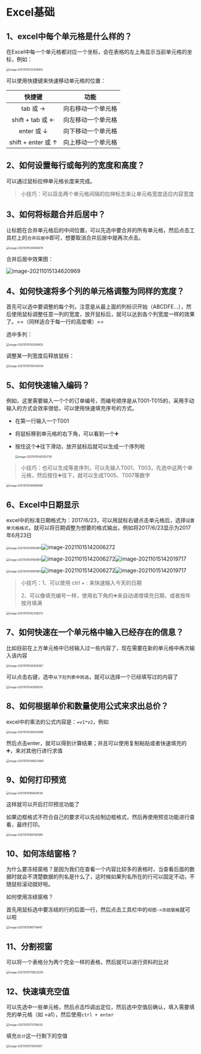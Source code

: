 # Excel基础

## 1、excel中每个单元格是什么样的？

在Excel中每一个单元格都对应一个坐标，会在表格的左上角显示当前单元格的坐标，例如：

<img src="images/image-20211015133308914.png" alt="image-20211015133308914" style="zoom:50%;" />

可以使用快捷键来快速移动单元格的位置：

|       快捷键       | 功能               |
| :----------------: | ------------------ |
|      tab 或 →      | 向右移动一个单元格 |
|  shift + tab 或 ←  | 向左移动一个单元格 |
|     enter 或 ↓     | 向下移动一个单元格 |
| shift + enter 或 ↑ | 向上移动一个单元格 |

## 2、如何设置每行或每列的宽度和高度？

可以通过鼠标拉伸单元格长度来完成。

> 小技巧：可以双击两个单元格间隔的拉伸标志来让单元格宽度适应内容宽度

## 3、如何将标题合并后居中？

让标题在合并单元格后的中间位置，可以先选中要合并的所有单元格，然后点击工具栏上的`合并后居中`即可，想要取消合并后居中就再次点击。

<img src="images/image-20211015134558478.png" alt="image-20211015134558478" style="zoom:50%;" />

合并后居中效果图：

![image-20211015134620969](images/image-20211015134620969.png)

## 4、如何快速将多个列的单元格调整为同样的宽度？

首先可以选中要调整的每个列，注意是从最上面的列标识开始（ABCDFE...），然后使用鼠标调整任意一列的宽度，放开鼠标后，就可以达到各个列宽度一样的效果了。==（同样适合于每一行的高度噢）==

选中多列：

<img src="images/image-20211015135359925.png" alt="image-20211015135359925" style="zoom:50%;" />

调整某一列宽度后释放鼠标：

<img src="images/image-20211015135434034.png" alt="image-20211015135434034" style="zoom:50%;" />

## 5、如何快速输入编码？

例如，这里需要输入一个个的订单编号，而编号顺序是从T001-T015的，采用手动输入的方式会效率很低，可以使用快速填充序号的方式。

- 在第一行输入一个T001

- 将鼠标移到单元格的右下角，可以看到一个➕

- 按住这个➕往下滑动，放开鼠标后就可以生成一个序列啦

  <img src="images/image-20211015140353730.png" alt="image-20211015140353730" style="zoom:50%;" />

> 小技巧：也可以生成等差序列，可以先输入T001、T003，先选中这两个单元格，然后按住➕往下，就可以生成T005、T007等数字

<img src="images/image-20211015140606168.png" alt="image-20211015140606168" style="zoom:50%;" />

## 6、Excel中日期显示

excel中的标准日期格式为：2017/6/23，可以用鼠标右键点击单元格后，选择`设置单元格格式`，就可以将日期调整为想要的格式输出，例如将2017/6/23显示为2017年6月23日

<img src="images/image-20211015141939811.png" alt="image-20211015141939811" style="zoom:50%;" />![image-20211015142006272](images/image-20211015142006272.png)

<img src="images/image-20211015141939811.png" alt="image-20211015141939811" style="zoom:50%;" />![image-20211015142006272](images/image-20211015142006272.png)![image-20211015142019717](images/image-20211015142019717.png)

<img src="images/image-20211015141939811.png" alt="image-20211015141939811" style="zoom:50%;" />![image-20211015142006272](images/image-20211015142006272.png)![image-20211015142019717](images/image-20211015142019717.png)

> 小技巧：1、可以使用 ctrl + : 来快速输入今天的日期
>
> 2、可以像填充编号一样，使用右下角的➕来自动递增填充日期，或者按年按月填满

<img src="images/image-20211015142308272.png" alt="image-20211015142308272" style="zoom:50%;" />

## 7、如何快速在一个单元格中输入已经存在的信息？

比如目前在上方单元格中已经输入过一些内容了，现在需要在新的单元格中再次输入该内容

<img src="images/image-20211015142826367.png" alt="image-20211015142826367" style="zoom:50%;" />

可以点击右键，选中`从下拉列表中挑选`，就可以选择一个已经填写过的内容了

<img src="images/image-20211015142859214.png" alt="image-20211015142859214" style="zoom:50%;" />

## 8、如何根据单价和数量使用公式来求出总价？

excel中的乘法的公式内容是：`=v1*v2`，例如

<img src="images/image-20211015144504598.png" alt="image-20211015144504598" style="zoom:50%;" />

然后点击enter，就可以得到计算结果；并且可以使用复制粘贴或者快速填充的➕，来对其他行进行求值

<img src="images/image-20211015144633469.png" alt="image-20211015144633469" style="zoom:50%;" />

## 9、如何打印预览

<img src="images/image-20211015164628139.png" alt="image-20211015164628139" style="zoom:50%;" />

这样就可以开启打印预览功能了

如果边框格式不符合自己的要求可以先绘制边框格式，然后再使用预览功能进行查看，最终打印。

<img src="images/image-20211015164740585.png" alt="image-20211015164740585" style="zoom:50%;" />

## 10、如何冻结窗格？

为什么要冻结窗格？是因为我们在查看一个内容比较多的表格时，当查看后面的数据时就会不清楚数据的列名是什么了，这时候如果列名所在的行可以固定不动，不随鼠标滚动就好啦。

如何使用冻结窗格？

首先用鼠标选中要冻结的行的后面一行，然后点击工具栏中的`视图->冻结窗格`就可以啦

<img src="images/image-20211015165714947.png" alt="image-20211015165714947" style="zoom:50%;" />

## 11、分割视窗

可以将一个表格分为两个完全一样的表格，然后就可以进行资料的比对

<img src="images/image-20211015170622539.png" alt="image-20211015170622539" style="zoom:50%;" />

## 12、快速填充空值

可以先选中一些单元格，然后点击f5调出定位，然后选中空值后确认，填入需要填充的单元格（如 =a1），然后使用`ctrl + enter`

<img src="images/image-20211015173708532.png" alt="image-20211015173708532" style="zoom:50%;" />

填充`总计`这一行剩下的空值

<img src="images/image-20211015173813007.png" alt="image-20211015173813007" style="zoom:50%;" />